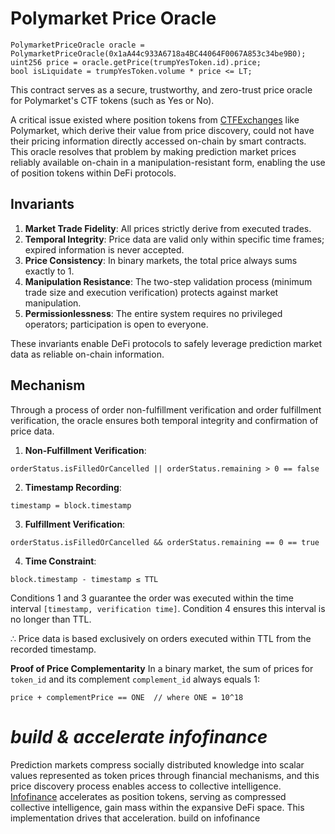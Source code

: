 # Polymarket Price Oracle

```solidity
PolymarketPriceOracle oracle = PolymarketPriceOracle(0x1aA44c933A6718a4BC44064F0067A853c34be9B0);
uint256 price = oracle.getPrice(trumpYesToken.id).price;
bool isLiquidate = trumpYesToken.volume * price <= LT;
```

This contract serves as a secure, trustworthy, and zero-trust price oracle for Polymarket's CTF tokens (such as Yes or No).

A critical issue existed where position tokens from [CTFExchanges](https://github.com/Polymarket/ctf-exchange) like Polymarket, which derive their value from price discovery, could not have their pricing information directly accessed on-chain by smart contracts. This oracle resolves that problem by making prediction market prices reliably available on-chain in a manipulation-resistant form, enabling the use of position tokens within DeFi protocols.

## Invariants

1. **Market Trade Fidelity**: All prices strictly derive from executed trades.
2. **Temporal Integrity**: Price data are valid only within specific time frames; expired information is never accepted.
3. **Price Consistency**: In binary markets, the total price always sums exactly to 1.
4. **Manipulation Resistance**: The two-step validation process (minimum trade size and execution verification) protects against market manipulation.
5. **Permissionlessness**: The entire system requires no privileged operators; participation is open to everyone.

These invariants enable DeFi protocols to safely leverage prediction market data as reliable on-chain information.

## Mechanism
Through a process of order non-fulfillment verification and order fulfillment verification, the oracle ensures both temporal integrity and confirmation of price data.

1. **Non-Fulfillment Verification**:

```solidity
orderStatus.isFilledOrCancelled || orderStatus.remaining > 0 == false
```

2. **Timestamp Recording**:

```solidity
timestamp = block.timestamp
```

3. **Fulfillment Verification**:

```solidity
orderStatus.isFilledOrCancelled && orderStatus.remaining == 0 == true
```

4. **Time Constraint**:

```solidity
block.timestamp - timestamp ≤ TTL
```

Conditions 1 and 3 guarantee the order was executed within the time interval `[timestamp, verification time]`. Condition 4 ensures this interval is no longer than TTL.

∴ Price data is based exclusively on orders executed within TTL from the recorded timestamp.

**Proof of Price Complementarity**
In a binary market, the sum of prices for `token_id` and its complement `complement_id` always equals 1:

```
price + complementPrice == ONE  // where ONE = 10^18
```

# ***build & accelerate infofinance***
Prediction markets compress socially distributed knowledge into scalar values represented as token prices through financial mechanisms, and this price discovery process enables access to collective intelligence. [Infofinance](https://vitalik.eth.limo/general/2024/11/09/infofinance.html) accelerates as position tokens, serving as compressed collective intelligence, gain mass within the expansive DeFi space. This implementation drives that acceleration. build on infofinance

